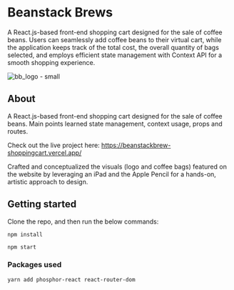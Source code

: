 # Beanstack Brews
A React.js-based front-end shopping cart designed for the sale of coffee beans. Users can seamlessly add coffee beans to their virtual cart, while the application keeps track of the total cost, the overall quantity of bags selected, and employs efficient state management with Context API for a smooth shopping experience.

![bb_logo - small](https://github.com/elaine-lai/react_shopping_cart/assets/90720708/53e92826-c2db-44fe-8554-d0957b8f98f0)

## About
A React.js-based front-end shopping cart designed for the sale of coffee beans.
Main points learned state management, context usage, props and routes.

Check out the live project here: https://beanstackbrew-shoppingcart.vercel.app/

Crafted and conceptualized the visuals (logo and coffee bags) featured on the website by leveraging an iPad and the Apple Pencil for a hands-on, artistic approach to design.

## Getting started
Clone the repo, and then run the below commands:

`npm install`

`npm start`

### Packages used
`yarn add phosphor-react react-router-dom`
